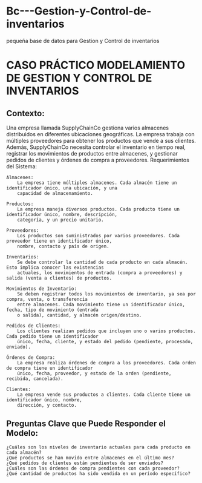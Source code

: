 # Bc---Gestion-y-Control-de-inventarios
pequeña base de datos para Gestion y Control de inventarios

# CASO PRÁCTICO MODELAMIENTO DE GESTION Y CONTROL DE INVENTARIOS

## Contexto:

Una empresa llamada SupplyChainCo gestiona varios almacenes distribuidos en diferentes ubicaciones geográficas. 
La empresa trabaja con múltiples proveedores para obtener los productos que vende a sus clientes. Además, 
SupplyChainCo necesita controlar el inventario en tiempo real, registrar los movimientos de productos entre 
almacenes, y gestionar pedidos de clientes y órdenes de compra a proveedores.
Requerimientos del Sistema:

    Almacenes:
        La empresa tiene múltiples almacenes. Cada almacén tiene un identificador único, una ubicación, y una 
        capacidad de almacenamiento.

    Productos:
        La empresa maneja diversos productos. Cada producto tiene un identificador único, nombre, descripción, 
        categoría, y un precio unitario.

    Proveedores:
        Los productos son suministrados por varios proveedores. Cada proveedor tiene un identificador único, 
        nombre, contacto y país de origen.

    Inventarios:
        Se debe controlar la cantidad de cada producto en cada almacén. Esto implica conocer las existencias 
        actuales, los movimientos de entrada (compra a proveedores) y salida (venta a clientes) de productos.

    Movimientos de Inventario:
        Se deben registrar todos los movimientos de inventario, ya sea por compra, venta, o transferencia 
        entre almacenes. Cada movimiento tiene un identificador único, fecha, tipo de movimiento (entrada 
        o salida), cantidad, y almacén origen/destino.

    Pedidos de Clientes:
        Los clientes realizan pedidos que incluyen uno o varios productos. Cada pedido tiene un identificador 
        único, fecha, cliente, y estado del pedido (pendiente, procesado, enviado).

    Órdenes de Compra:
        La empresa realiza órdenes de compra a los proveedores. Cada orden de compra tiene un identificador 
        único, fecha, proveedor, y estado de la orden (pendiente, recibida, cancelada).

    Clientes:
        La empresa vende sus productos a clientes. Cada cliente tiene un identificador único, nombre, 
        dirección, y contacto.

## Preguntas Clave que Puede Responder el Modelo:

    ¿Cuáles son los niveles de inventario actuales para cada producto en cada almacén?
    ¿Qué productos se han movido entre almacenes en el último mes?
    ¿Qué pedidos de clientes están pendientes de ser enviados?
    ¿Cuáles son las órdenes de compra pendientes con cada proveedor?
    ¿Qué cantidad de productos ha sido vendida en un período específico?
